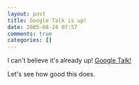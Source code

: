 ```yaml
---
layout: post
title: Google Talk is up!
date: 2005-08-24 07:57
comments: true
categories: []
---
```

I can't believe it's already up! <a href="http://talk.google.com">Google Talk!</a>

Let's see how good this does.
